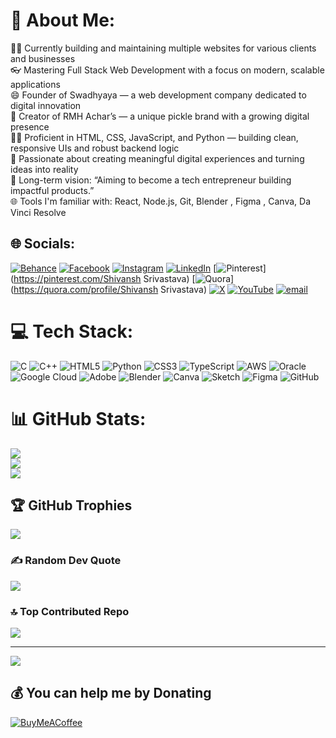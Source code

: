 # 💫 About Me:
🧑‍💻 Currently building and maintaining multiple websites for various clients and businesses  <br>👓 Mastering Full Stack Web Development with a focus on modern, scalable applications  <br>😄 Founder of Swadhyaya — a web development company dedicated to digital innovation  <br>🥒 Creator of RMH Achar’s — a unique pickle brand with a growing digital presence  <br>👩‍💻 Proficient in HTML, CSS, JavaScript, and Python — building clean, responsive UIs and robust backend logic  <br>🚀 Passionate about creating meaningful digital experiences and turning ideas into reality<br>🎯 Long-term vision: “Aiming to become a tech entrepreneur building impactful products.”<br>🌐 Tools I'm familiar with: React, Node.js, Git, Blender , Figma , Canva, Da Vinci Resolve


## 🌐 Socials:
[![Behance](https://img.shields.io/badge/Behance-1769ff?logo=behance&logoColor=white)](https://behance.net/Shivansh6q) [![Facebook](https://img.shields.io/badge/Facebook-%231877F2.svg?logo=Facebook&logoColor=white)](https://facebook.com/Shivansh6q) [![Instagram](https://img.shields.io/badge/Instagram-%23E4405F.svg?logo=Instagram&logoColor=white)](https://instagram.com/Shivansh6q) [![LinkedIn](https://img.shields.io/badge/LinkedIn-%230077B5.svg?logo=linkedin&logoColor=white)](https://linkedin.com/in/https://www.linkedin.com/in/shivansh-srivastava-39881633b/) [![Pinterest](https://img.shields.io/badge/Pinterest-%23E60023.svg?logo=Pinterest&logoColor=white)](https://pinterest.com/Shivansh Srivastava) [![Quora](https://img.shields.io/badge/Quora-%23B92B27.svg?logo=Quora&logoColor=white)](https://quora.com/profile/Shivansh Srivastava) [![X](https://img.shields.io/badge/X-black.svg?logo=X&logoColor=white)](https://x.com/Shivansh6q) [![YouTube](https://img.shields.io/badge/YouTube-%23FF0000.svg?logo=YouTube&logoColor=white)](https://youtube.com/@@raw-rolling) [![email](https://img.shields.io/badge/Email-D14836?logo=gmail&logoColor=white)](mailto:shivansh6qbusiness@gmail.com) 

# 💻 Tech Stack:
![C](https://img.shields.io/badge/c-%2300599C.svg?style=for-the-badge&logo=c&logoColor=white) ![C++](https://img.shields.io/badge/c++-%2300599C.svg?style=for-the-badge&logo=c%2B%2B&logoColor=white) ![HTML5](https://img.shields.io/badge/html5-%23E34F26.svg?style=for-the-badge&logo=html5&logoColor=white) ![Python](https://img.shields.io/badge/python-3670A0?style=for-the-badge&logo=python&logoColor=ffdd54) ![CSS3](https://img.shields.io/badge/css3-%231572B6.svg?style=for-the-badge&logo=css3&logoColor=white) ![TypeScript](https://img.shields.io/badge/typescript-%23007ACC.svg?style=for-the-badge&logo=typescript&logoColor=white) ![AWS](https://img.shields.io/badge/AWS-%23FF9900.svg?style=for-the-badge&logo=amazon-aws&logoColor=white) ![Oracle](https://img.shields.io/badge/Oracle-F80000?style=for-the-badge&logo=oracle&logoColor=white) ![Google Cloud](https://img.shields.io/badge/GoogleCloud-%234285F4.svg?style=for-the-badge&logo=google-cloud&logoColor=white) ![Adobe](https://img.shields.io/badge/adobe-%23FF0000.svg?style=for-the-badge&logo=adobe&logoColor=white) ![Blender](https://img.shields.io/badge/blender-%23F5792A.svg?style=for-the-badge&logo=blender&logoColor=white) ![Canva](https://img.shields.io/badge/Canva-%2300C4CC.svg?style=for-the-badge&logo=Canva&logoColor=white) ![Sketch](https://img.shields.io/badge/Sketch-FFB387?style=for-the-badge&logo=sketch&logoColor=black) ![Figma](https://img.shields.io/badge/figma-%23F24E1E.svg?style=for-the-badge&logo=figma&logoColor=white) ![GitHub](https://img.shields.io/badge/github-%23121011.svg?style=for-the-badge&logo=github&logoColor=white)
# 📊 GitHub Stats:
![](https://github-readme-stats.vercel.app/api?username=Shivansh6q&theme=dark&hide_border=true&include_all_commits=true&count_private=false)<br/>
![](https://nirzak-streak-stats.vercel.app/?user=Shivansh6q&theme=dark&hide_border=true)<br/>
![](https://github-readme-stats.vercel.app/api/top-langs/?username=Shivansh6q&theme=dark&hide_border=true&include_all_commits=true&count_private=false&layout=compact)

## 🏆 GitHub Trophies
![](https://github-profile-trophy.vercel.app/?username=Shivansh6q&theme=radical&no-frame=false&no-bg=false&margin-w=4)

### ✍️ Random Dev Quote
![](https://quotes-github-readme.vercel.app/api?type=horizontal&theme=radical)

### 🔝 Top Contributed Repo
![](https://github-contributor-stats.vercel.app/api?username=Shivansh6q&limit=5&theme=dark&combine_all_yearly_contributions=true)

---
[![](https://visitcount.itsvg.in/api?id=Shivansh6q&icon=3&color=0)](https://visitcount.itsvg.in)

  ## 💰 You can help me by Donating
  [![BuyMeACoffee](https://img.shields.io/badge/Buy%20Me%20a%20Coffee-ffdd00?style=for-the-badge&logo=buy-me-a-coffee&logoColor=black)](https://buymeacoffee.com/Shivansh6q) 

  
<!-- Proudly created with GPRM ( https://gprm.itsvg.in ) -->
